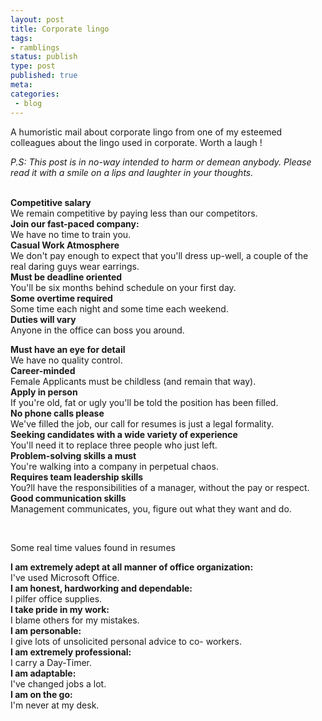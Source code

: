 ```yaml
---
layout: post
title: Corporate lingo
tags:
- ramblings
status: publish
type: post
published: true
meta:
categories:
 - blog
---
```

<p>A humoristic mail about corporate lingo from one of my esteemed colleagues about the lingo used in corporate. Worth a laugh !</p>  <p><em>P.S: This post is in no-way intended to harm or demean anybody. Please read it with a smile on a lips and laughter in your thoughts.</em></p>  <p>   <br /><strong>Competitive salary</strong>    <br />We remain competitive by paying less than our competitors.    <br /><strong>Join our fast-paced company:     <br /></strong>We have no time to train you.    <br /><strong>Casual Work Atmosphere     <br /></strong>We don't pay enough to expect that you'll dress up-well, a couple of the real daring guys wear earrings.    <br /><strong>Must be deadline oriented     <br /></strong>You'll be six months behind schedule on your first day.    <br /><strong>Some overtime required     <br /></strong>Some time each night and some time each weekend.    <br /><strong>Duties will vary     <br /></strong>Anyone in the office can boss you around.    <br /><strong></strong></p>  <p><strong>Must have an eye for detail     <br /></strong>We have no quality control.    <br /><strong>Career-minded     <br /></strong>Female Applicants must be childless (and remain that way).    <br /><strong>Apply in person     <br /></strong>If you're old, fat or ugly you'll be told the position has been filled.    <br /><strong>No phone calls please     <br /></strong>We've filled the job, our call for resumes is just a legal formality.    <br /><strong>Seeking candidates with a wide variety of experience     <br /></strong>You'll need it to replace three people who just left.    <br /><strong>Problem-solving skills a must     <br /></strong>You're walking into a company in perpetual chaos.    <br /><strong>Requires team leadership skills     <br /></strong>You?ll have the responsibilities of a manager, without the pay or respect.    <br /><strong>Good communication skills     <br /></strong>Management communicates, you, figure out what they want and do.</p>  <p>&#160;</p>  <p>Some real time values found in resumes</p>  <p><strong>I am extremely adept at all manner of office organization:     <br /></strong>I've used Microsoft Office.    <br /><strong>I am honest, hardworking and dependable:     <br /></strong>I pilfer office supplies.    <br /><strong>I take pride in my work:     <br /></strong>I blame others for my mistakes.    <br /><strong>I am personable:     <br /></strong>I give lots of unsolicited personal advice to co- workers.    <br /><strong>I am extremely professional:     <br /></strong>I carry a Day-Timer.    <br /><strong>I am adaptable:     <br /></strong>I've changed jobs a lot.    <br /><strong>I am on the go:     <br /></strong>I'm never at my desk.</p>
